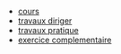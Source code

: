 * [cours](SNT/Internet/internet_cours/)
* [travaux diriger](SNT/Internet/travaux_diriger/)
* [travaux pratique](SNT/Internet/travaux_pratique/)
* [exercice complementaire](SNT/Internet/exo_comp/)
